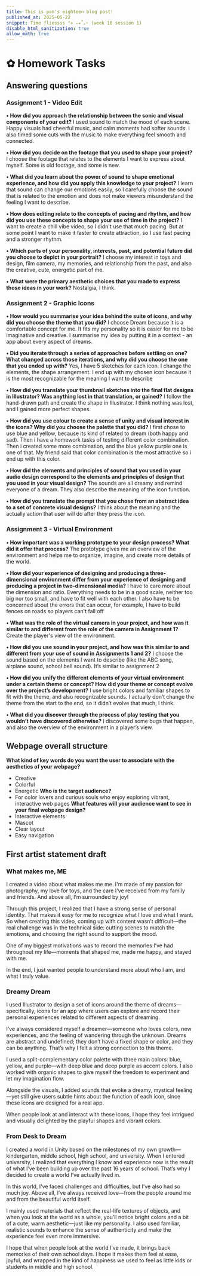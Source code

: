 ```yaml
---
title: This is pan's eighteen blog post!
published_at: 2025-05-22
snippet: Time fliessss °✈ ₊⭒˚｡⋆ (week 10 session 1)
disable_html_sanitization: true
allow_math: true
---
```

# ✿ Homework Tasks
## Answering questions
### Assignment 1 - Video Edit 
**• How did you approach the relationship between the sonic and visual components of your edit?**
I used sound to match the mood of each scene. Happy visuals had cheerful music, and calm moments had softer sounds. I also timed some cuts with the music to make everything feel smooth and connected.

**• How did you decide on the footage that you used to shape your project?**
I choose the footage that relates to the elements I want to express about myself. Some is old footage, and some is new.

**• What did you learn about the power of sound to shape emotional experience, and how did you apply this knowledge to your project?**
I learn that sound can change our emotions easily, so I carefully choose the sound that is related to the emotion and does not make viewers misunderstand the feeling I want to describe.

**• How does editing relate to the concepts of pacing and rhythm, and how did you use these concepts to shape your use of time in the project?**
I want to create a chill vibe video, so I didn't use that much pacing. But at some point I want to make it faster to create attraction, so I use fast pacing and a stronger rhythm.

**• Which parts of your personality, interests, past, and potential future did you choose to depict in your portrait?**
I choose my interest in toys and design, film camera, my memories, and relationship from the past, and also the creative, cute, energetic part of me.

**• What were the primary aesthetic choices that you made to express those ideas in your work?**
Nostalgia, I think.


### Assignment 2 - Graphic Icons
**• How would you summarise your idea behind the suite of icons, and why did you choose the theme that you did?**
I choose Dream because it is a comfortable concept for me. It fits my personality so it is easier for me to be imaginative and creative. I summarise my idea by putting it in a context - an app about every aspect of dreams.

**• Did you iterate through a series of approaches before settling on one? What changed across those iterations, and why did you choose the one that you ended up with?**
Yes, I have 5 sketches for each icon. I change the elements, the shape arrangement. I end up with my chosen icon because it is the most recognizable for the meaning I want to describe

**• How did you translate your thumbnail sketches into the final flat designs in Illustrator? Was anything lost in that translation, or gained?**
I follow the hand-drawn path and create the shape in Illustrator. I think nothing was lost, and I gained more perfect shapes.

**• How did you use colour to create a sense of unity and visual interest in the icons? Why did you choose the palette that you did?**
I first chose to use blue and yellow, because its kind of related to dream (both happy and sad). Then i have a homework tasks of testing different color combination. Then i created some more combination, and the blue yellow purple one is one of that. My friend said that color combination is the most attractive so i end up with this color.

**• How did the elements and principles of sound that you used in your audio design correspond to the elements and principles of design that you used in your visual design?**
The sounds are all dreamy and remind everyone of a dream. They also describe the meaning of the icon function.

**• How did you translate the prompt that you chose from an abstract idea to a set of concrete visual designs?**
I think about the meaning and the actually action that user will do after they press the icon.

### Assignment 3 - Virtual Environment
**• How important was a working prototype to your design process? What did it offer that process?**
The prototype gives me an overview of the environment and helps me to organize, imagine, and create more details of the world. 

**• How did your experience of designing and producing a three-dimensional environment differ from your experience of designing and producing a project in two-dimensional media?**
I have to care more about the dimension and ratio. Everything needs to be in a good scale, neither too big nor too small, and have to fit well with each other. I also have to be concerned about the errors that can occur, for example, I have to build fences on roads so players can't fall off

**• What was the role of the virtual camera in your project, and how was it similar to and different from the role of the camera in Assignment 1?**
Create the player's view of the environment.

**• How did you use sound in your project, and how was this similar to and different from your use of sound in Assignments 1 and 2?**
I choose the sound based on the elements I want to describe (like the ABC song, airplane sound, school bell sound). It’s similar to assignment 2

**• How did you unify the different elements of your virtual environment under a certain theme or concept? How did your theme or concept evolve over the project’s development?**
I use bright colors and familiar shapes to fit with the theme, and also recognizable sounds. I actually don’t change the theme from the start to the end, so it didn’t evolve that much, I think.

**• What did you discover through the process of play testing that you wouldn’t have discovered otherwise?**
I discovered some bugs that happen, and also the overview of the environment in a player’s view.

## Webpage overall structure
**What kind of key words do you want the user to associate with the aesthetics of your webpage?**
+ Creative
+ Colorful
+ Energetic
**Who is the target audience?**
+ For color lovers and curious souls who enjoy exploring vibrant, interactive web pages
**What features will your audience want to see in your final webpage design?**
+ Interactive elements
+ Mascot
+ Clear layout
+ Easy navigation

## First artist statement draft
### What makes me, ME
I created a video about what makes me me. I'm made of my passion for photography, my love for toys, and the care I've received from my family and friends. And above all, I’m surrounded by joy!

Through this project, I realized that I have a strong sense of personal identity. That makes it easy for me to recognize what I love and what I want. So when creating this video, coming up with content wasn’t difficult—the real challenge was in the technical side: cutting scenes to match the emotions, and choosing the right sound to support the mood.

One of my biggest motivations was to record the memories I’ve had throughout my life—moments that shaped me, made me happy, and stayed with me.

In the end, I just wanted people to understand more about who I am, and what I truly value.

### Dreamy Dream
I used Illustrator to design a set of icons around the theme of dreams—specifically, icons for an app where users can explore and record their personal experiences related to different aspects of dreaming.

I’ve always considered myself a dreamer—someone who loves colors, new experiences, and the feeling of wandering through the unknown. Dreams are abstract and undefined; they don’t have a fixed shape or color, and they can be anything. That’s why I felt a strong connection to this theme.

I used a split-complementary color palette with three main colors: blue, yellow, and purple—with deep blue and deep purple as accent colors. I also worked with organic shapes to give myself the freedom to experiment and let my imagination flow.

Alongside the visuals, I added sounds that evoke a dreamy, mystical feeling—yet still give users subtle hints about the function of each icon, since these icons are designed for a real app.

When people look at and interact with these icons, I hope they feel intrigued and visually delighted by the playful shapes and vibrant colors.

### From Desk to Dream
I created a world in Unity based on the milestones of my own growth—kindergarten, middle school, high school, and university. When I entered university, I realized that everything I know and experience now is the result of what I’ve been building up over the past 16 years of school. That’s why I decided to create a world I’ve actually lived in.

In this world, I’ve faced challenges and difficulties, but I’ve also had so much joy. Above all, I’ve always received love—from the people around me and from the beautiful world itself.

I mainly used materials that reflect the real-life textures of objects, and when you look at the world as a whole, you’ll notice bright colors and a bit of a cute, warm aesthetic—just like my personality. I also used familiar, realistic sounds to enhance the sense of authenticity and make the experience feel even more immersive.

I hope that when people look at the world I’ve made, it brings back memories of their own school days. I hope it makes them feel at ease, joyful, and wrapped in the kind of happiness we used to feel as little kids or students in middle and high school.
